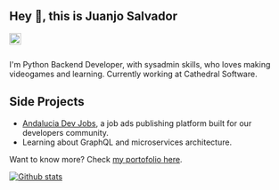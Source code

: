 ## Hey 👋, this is Juanjo Salvador

<a href="https://twitter.com/linuxneitor">
  <img align="left" alt="Juanjo Salvador twitter" width="21px" src="https://raw.githubusercontent.com/anuraghazra/anuraghazra/master/assets/twitter.svg" />
</a>
<br><br>

I'm Python Backend Developer, with sysadmin skills, who loves making videogames and learning. Currently working at Cathedral Software.

## Side Projects
* [Andalucia Dev Jobs](https://github.com/JuanjoSalvador/ad-jobs), a job ads publishing platform built for our developers community.
* Learning about GraphQL and microservices architecture.

Want to know more? Check [my portofolio here](https://jsalvador.me/).

[![Github stats](https://github-readme-stats.vercel.app/api?username=JuanjoSalvador&show_icons=true&include_all_commits=true)](https://github.com/JuanjoSalvador/github-readme-stats)
